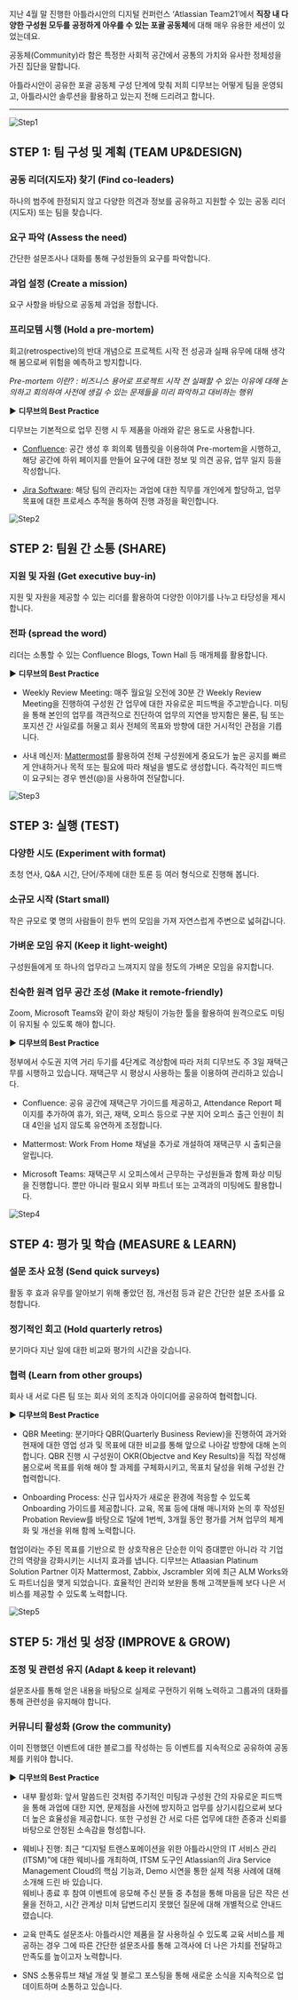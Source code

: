 지난 4월 말 진행한 아틀라시안의 디지털 컨퍼런스 ‘Atlassian Team21’에서 **직장 내 다양한 구성원 모두를 공정하게 아우를 수 있는 포괄 공동체**에 대해 매우 유용한 세션이 있었는데요. 

공동체(Community)라 함은 특정한 사회적 공간에서 공통의 가치와 유사한 정체성을 가진 집단을 말합니다.

아틀라시안이 공유한 포괄 공동체 구성 단계에 맞춰 저희 디무브는 어떻게 팀을 운영되고, 아틀라시안 솔루션을 활용하고 있는지 전해 드리려고 합니다. 

---

![Step1](/assets/images/blog/community_1.png)

## STEP 1: 팀 구성 및 계획 (TEAM UP&DESIGN)

### 공동 리더(지도자) 찾기 (Find co-leaders)

하나의 범주에 한정되지 않고 다양한 의견과 정보를 공유하고 지원할 수 있는 공동 리더(지도자) 또는 팀을 찾습니다.

### 요구 파악 (Assess the need)

간단한 설문조사나 대화를 통해 구성원들의 요구를 파악합니다.

### 과업 설정 (Create a mission)

요구 사항을 바탕으로 공동체 과업을 정합니다.

### 프리모템 시행 (Hold a pre-mortem)

회고(retrospective)의 반대 개념으로 프로젝트 시작 전 성공과 실패 유무에 대해 생각해 봄으로써 위험을 예측하고 방지합니다.

*Pre-mortem 이란? : 비즈니스 용어로 프로젝트 시작 전 실패할 수 있는 이유에 대해 논의하고 회의하여 사전에 생길 수 있는 문제들을 미리 파악하고 대비하는 행위*

▶ **디무브의 Best Practice**  

디무브는 기본적으로 업무 진행 시 두 제품을 아래와 같은 용도로 사용합니다.

-   [Confluence](http://dmove.co.kr/products/atlassian/confluence): 공간 생성 후 회의록 템플릿을 이용하여 Pre-mortem을 시행하고, 해당 공간에 하위 페이지를 만들어 요구에 대한 정보 및 의견 공유, 업무 일지 등을 작성합니다.
    
-   [Jira Software](http://dmove.co.kr/products/atlassian/jira-software): 해당 팀의 관리자는 과업에 대한 직무를 개인에게 할당하고, 업무 목표에 대한 프로세스 추적을 통하여 진행 과정을 확인합니다.



![Step2](/assets/images/blog/community_2.png)

## STEP 2: 팀원 간 소통 (SHARE)

### 지원 및 자원 (Get executive buy-in)

지원 및 자원을 제공할 수 있는 리더를 활용하여 다양한 이야기를 나누고 타당성을 제시합니다.

### 전파 (spread the word)

리더는 소통할 수 있는 Confluence Blogs, Town Hall 등 매개체를 활용합니다.

▶ **디무브의 Best Practice**   

- Weekly Review Meeting: 매주 월요일 오전에 30분 간 Weekly Review Meeting을 진행하여 구성원 간 업무에 대한 자유로운 피드백을 주고받습니다. 미팅을 통해 본인의 업무를 객관적으로 진단하여 업무의 지연을 방지함은 물론, 팀 또는 포지션 간 사일로를 허물고 회사 전체의 목표와 방향에 대한 거시적인 관점을 기릅니다. 

- 사내 메신저: [Mattermost](http://dmove.co.kr/products/mattermost)를 활용하여 전체 구성원에게 중요도가 높은 공지를 빠르게 안내하거나 목적 또는 필요에 따라 채널을 별도로 생성합니다. 즉각적인 피드백이 요구되는 경우 멘션(@)을 사용하여 전달합니다. 


![Step3](/assets/images/blog/community_3.jpeg)

## STEP 3: 실행 (TEST)

### 다양한 시도 (Experiment with format)

초청 연사, Q&A 시간, 단어/주제에 대한 토론 등 여러 형식으로 진행해 봅니다.

### 소규모 시작 (Start small)

작은 규모로 몇 명의 사람들이 한두 번의 모임을 가져 자연스럽게 주변으로 넓혀갑니다.

### 가벼운 모임 유지 (Keep it light-weight)

구성원들에게 또 하나의 업무라고 느껴지지 않을 정도의 가벼운 모임을 유지합니다.

### 친숙한 원격 업무 공간 조성 (Make it remote-friendly)

Zoom, Microsoft Teams와 같이 화상 채팅이 가능한 툴을 활용하여 원격으로도 미팅이 유지될 수 있도록 해야 합니다.

▶ **디무브의 Best Practice**  

정부에서 수도권 지역 거리 두기를 4단계로 격상함에 따라 저희 디무브도 주 3일 재택근무를 시행하고 있습니다. 재택근무 시 평상시 사용하는 툴을 이용하여 관리하고 있습니다.

-   Confluence: 공유 공간에 재택근무 가이드를 제공하고, Attendance Report 페이지를 추가하여 휴가, 외근, 재택, 오피스 등으로 구분 지어 오피스 출근 인원이 최대 4인을 넘지 않도록 유연하게 조정합니다.
    
-   Mattermost: Work From Home 채널을 추가로 개설하여 재택근무 시 출퇴근을 알립니다.
    
-   Microsoft Teams: 재택근무 시 오피스에서 근무하는 구성원들과 함께 화상 미팅을 진행합니다. 뿐만 아니라 필요시 외부 파트너 또는 고객과의 미팅에도 활용합니다. 


![Step4](/assets/images/blog/community_4.jpeg)

## STEP 4: 평가 및 학습 (MEASURE & LEARN)

### 설문 조사 요청 (Send quick surveys)

활동 후 효과 유무를 알아보기 위해 좋았던 점, 개선점 등과 같은 간단한 설문 조사를 요청합니다.

### 정기적인 회고 (Hold quarterly retros)

분기마다 지난 일에 대한 비교와 평가의 시간을 갖습니다.

### 협력 (Learn from other groups)

회사 내 서로 다른 팀 또는 회사 외의 조직과 아이디어를 공유하여 협력합니다.

▶ **디무브의 Best Practice**  

- QBR Meeting: 분기마다 QBR(Quarterly Business Review)을 진행하여 과거와 현재에 대한 영업 성과 및 목표에 대한 비교를 통해 앞으로 나아갈 방향에 대해 논의합니다. QBR 진행 시 구성원이 OKR(Objectve and Key Results)을 직접 작성해 봄으로써 목표를 위해 해야 할 과제를 구체화시키고, 목표치 달성을 위해 구성원 간 협력합니다.

- Onboarding Process: 신규 입사자가 새로운 환경에 적응할 수 있도록 Onboarding 가이드를 제공합니다. 교육, 목표 등에 대해 매니저와 논의 후 작성된 Probation Review를 바탕으로 1달에 1번씩, 3개월 동안 평가를 거쳐 업무의 체계화 및 개선을 위해 함께 노력합니다.

협업이라는 주된 목표를 기반으로 한 상호작용은 단순한 이익 증대뿐만 아니라 각 기업 간의 역량을 강화시키는 시너지 효과를 냅니다. 
디무브는 Atlaasian Platinum Solution Partner 이자 Mattermost, Zabbix, Jscrambler 외에 최근 ALM Works와도 파트너십을 맺게 되었습니다. 
효율적인 관리와 보완을 통해 고객분들께 보다 나은 서비스를 제공할 수 있도록 노력합니다.


![Step5](/assets/images/blog/community_5.jpeg)

## STEP 5: 개선 및 성장 (IMPROVE & GROW)

### 조정 및 관련성 유지 (Adapt & keep it relevant)

설문조사를 통해 얻은 내용을 바탕으로 실제로 구현하기 위해 노력하고 그룹과의 대화를 통해 관련성을 유지해야 합니다.

### 커뮤니티 활성화 (Grow the community)

이미 진행했던 이벤트에 대한 블로그를 작성하는 등 이벤트를 지속적으로 공유하여 공동체를 키워야 합니다.

▶ **디무브의 Best Practice**  

- 내부 활성화: 앞서 말씀드린 것처럼 주기적인 미팅과 구성원 간의 자유로운 피드백을 통해 과업에 대한 지연, 문제점을 사전에 방지하고 업무를 상기시킴으로써 보다 더 높은 효율성을 제공합니다. 또한 구성원 간 서로 다른 업무에 대한 존중과 신뢰를 바탕으로 안정된 소속감을 형성합니다.

- 웨비나 진행: 최근 “디지털 트랜스포메이션을 위한 아틀라시안의 IT 서비스 관리 (ITSM)”에 대한 웨비나를 개최하여, ITSM 도구인 Atlassian의 Jira Service Management Cloud의 핵심 기능과, Demo 시연을 통한 실제 적용 사례에 대해 소개해 드린 바 있습니다.  
    웨비나 종료 후 참여 이벤트에 응모해 주신 분들 중 추첨을 통해 마음을 담은 작은 선물을 전하고, 시간 관계상 미처 답변드리지 못했던 질문에 대해 개별적으로 안내드렸습니다.
    
-  교육 만족도 설문조사: 아틀라시안 제품을 잘 사용하실 수 있도록 교육 서비스를 제공하는 경우 그에 따른 간단한 설문조사를 통해 고객사에 더 나은 가치를 전달하고 만족도를 높이고자 노력합니다.
    
-  SNS 소통유튜브 채널 개설 및 블로그 포스팅을 통해 새로운 소식을 지속적으로 업데이트하며 소통하고 있습니다.
<!--stackedit_data:
eyJoaXN0b3J5IjpbMjA1OTc0NzY3NCw3MzA5OTgxMTZdfQ==
-->